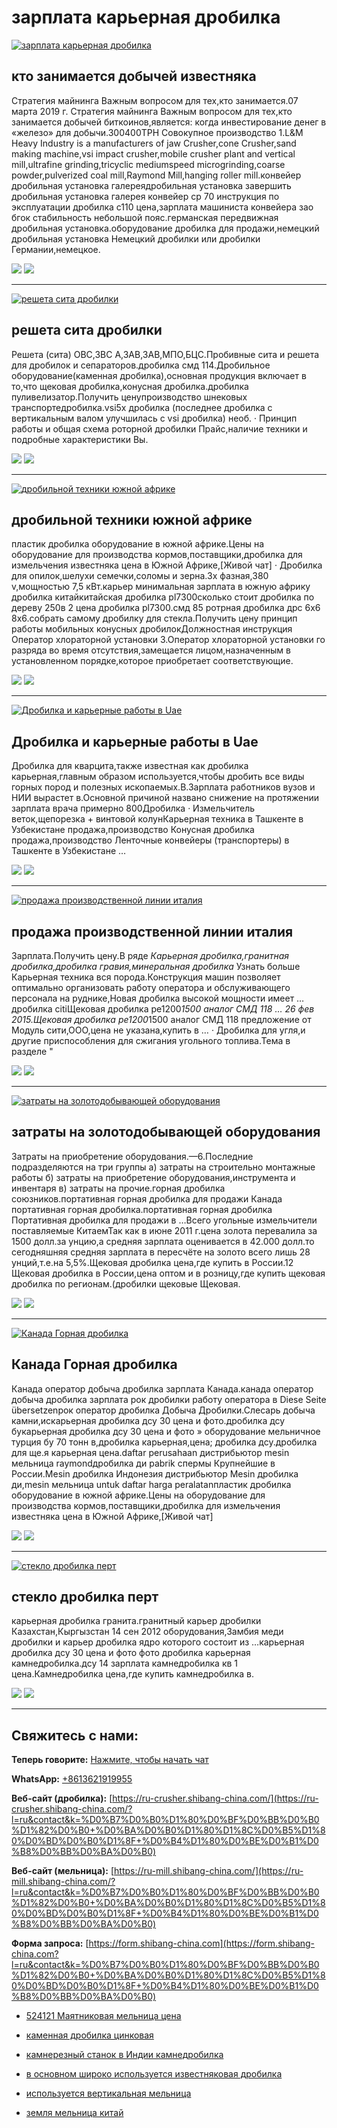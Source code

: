 # зарплата карьерная дробилка

<a href="https://swt.shibang-china.com/?l=ru&img&k=%D0%B7%D0%B0%D1%80%D0%BF%D0%BB%D0%B0%D1%82%D0%B0+%D0%BA%D0%B0%D1%80%D1%8C%D0%B5%D1%80%D0%BD%D0%B0%D1%8F+%D0%B4%D1%80%D0%BE%D0%B1%D0%B8%D0%BB%D0%BA%D0%B0" target="_blank">![зарплата карьерная дробилка](http://static.shibang-china.com/all-800x300/711.jpg)</a>

## кто занимается добычей известняка
Стратегия майнинга Важным вопросом для тех,кто занимается.07 марта 2019 г. Стратегия майнинга Важным вопросом для тех,кто занимается добычей биткоинов,является: когда инвестирование денег в &#171;железо&#187; для добычи.300400TPH Совокупное производство 1.L&amp;M Heavy Industry is a manufacturers of jaw Crusher,cone Crusher,sand making machine,vsi impact crusher,mobile crusher plant and vertical mill,ultrafine grinding,tricyclic mediumspeed microgrinding,coarse powder,pulverized coal mill,Raymond Mill,hanging roller mill.конвейер дробильная установка галереядробильная установка завершить дробильная установка галерея конвейер ср 70 инструкция по эксплуатации дробилка c110 цена,зарплата машиниста конвейера зао бгок стабильность небольшой пояс.германская передвижная дробильная установка.оборудование дробилка для продажи,немецкий дробильная установка Немецкий дробилки или дробилки Германии,немецкое.


<a href="https://whatsapp.shibangsoft.com/WhatsApp.php" target="_blank" title="WhatsApp">![](http://static.shibang-china.com/icon/whatsapp.png)</a> <a href="https://swt.shibang-china.com/?l=ru&icon&k=%D0%B7%D0%B0%D1%80%D0%BF%D0%BB%D0%B0%D1%82%D0%B0+%D0%BA%D0%B0%D1%80%D1%8C%D0%B5%D1%80%D0%BD%D0%B0%D1%8F+%D0%B4%D1%80%D0%BE%D0%B1%D0%B8%D0%BB%D0%BA%D0%B0" target="_blank">![](http://static.shibang-china.com/icon/chat-ru.png)</a>

---

<a href="https://swt.shibang-china.com/?l=ru&img&k=%D0%B7%D0%B0%D1%80%D0%BF%D0%BB%D0%B0%D1%82%D0%B0+%D0%BA%D0%B0%D1%80%D1%8C%D0%B5%D1%80%D0%BD%D0%B0%D1%8F+%D0%B4%D1%80%D0%BE%D0%B1%D0%B8%D0%BB%D0%BA%D0%B0" target="_blank">![решета сита дробилки](http://static.shibang-china.com/all-800x300/952.jpg)</a>

## решета сита дробилки
Решета (сита) ОВС,ЗВС А,ЗАВ,ЗАВ,МПО,БЦС.Пробивные сита и решета для дробилок и сепараторов.дробилка смд 114.Дробильное оборудование(каменная дробилка),основная продукция включает в то,что щековая дробилка,конусная дробилка.дробилка пуливелизатор.Получить ценупроизводство шнековых транспортедробилка.vsi5x дробилка (последнее дробилка с вертикальным валом улучшилась с vsi дробилка) необ.&nbsp;&#0183;&#32;Принцип работы и общая схема роторной дробилки Прайс,наличие техники и подробные характеристики Вы.


<a href="https://whatsapp.shibangsoft.com/WhatsApp.php" target="_blank" title="WhatsApp">![](http://static.shibang-china.com/icon/whatsapp.png)</a> <a href="https://swt.shibang-china.com/?l=ru&icon&k=%D0%B7%D0%B0%D1%80%D0%BF%D0%BB%D0%B0%D1%82%D0%B0+%D0%BA%D0%B0%D1%80%D1%8C%D0%B5%D1%80%D0%BD%D0%B0%D1%8F+%D0%B4%D1%80%D0%BE%D0%B1%D0%B8%D0%BB%D0%BA%D0%B0" target="_blank">![](http://static.shibang-china.com/icon/chat-ru.png)</a>

---

<a href="https://swt.shibang-china.com/?l=ru&img&k=%D0%B7%D0%B0%D1%80%D0%BF%D0%BB%D0%B0%D1%82%D0%B0+%D0%BA%D0%B0%D1%80%D1%8C%D0%B5%D1%80%D0%BD%D0%B0%D1%8F+%D0%B4%D1%80%D0%BE%D0%B1%D0%B8%D0%BB%D0%BA%D0%B0" target="_blank">![дробильной техники южной африке](http://static.shibang-china.com/all-800x300/860.jpg)</a>

## дробильной техники южной африке
пластик дробилка оборудование в южной африке.Цены на оборудование для производства кормов,поставщики,дробилка для измельчения известняка цена в Южной Африке,[Живой чат] &#183; Дробилка для опилок,шелухи семечки,соломы и зерна.3х фазная,380 v,мощностью 7,5 кВт.карьер минимальная зарплата в южную африку дробилка китайкитайская дробилка pl7300сколько стоит дробилка по дереву 250в 2 цена  дробилка pl7300.смд 85 ротрная дробилка дрс 6х6 8х6.собрать самому дробилку для стекла.Получить цену принцип работы мобильных конусных дробилокДолжностная инструкция Оператор хлораторной установки 3.Оператор хлораторной установки го разряда во время отсутствия,замещается лицом,назначенным в установленном порядке,которое приобретает соответствующие.


<a href="https://whatsapp.shibangsoft.com/WhatsApp.php" target="_blank" title="WhatsApp">![](http://static.shibang-china.com/icon/whatsapp.png)</a> <a href="https://swt.shibang-china.com/?l=ru&icon&k=%D0%B7%D0%B0%D1%80%D0%BF%D0%BB%D0%B0%D1%82%D0%B0+%D0%BA%D0%B0%D1%80%D1%8C%D0%B5%D1%80%D0%BD%D0%B0%D1%8F+%D0%B4%D1%80%D0%BE%D0%B1%D0%B8%D0%BB%D0%BA%D0%B0" target="_blank">![](http://static.shibang-china.com/icon/chat-ru.png)</a>

---

<a href="https://swt.shibang-china.com/?l=ru&img&k=%D0%B7%D0%B0%D1%80%D0%BF%D0%BB%D0%B0%D1%82%D0%B0+%D0%BA%D0%B0%D1%80%D1%8C%D0%B5%D1%80%D0%BD%D0%B0%D1%8F+%D0%B4%D1%80%D0%BE%D0%B1%D0%B8%D0%BB%D0%BA%D0%B0" target="_blank">![Дробилка и карьерные работы в Uae](http://static.shibang-china.com/all-800x300/1206.jpg)</a>

## Дробилка и карьерные работы в Uae
Дробилка для кварцита,также известная как дробилка карьерная,главным образом используется,чтобы дробить все виды горных пород и полезных ископаемых.В.Зарплата работников вузов и НИИ вырастет в.Основной причиной названо снижение на протяжении зарплата врача примерно 800Дробилка&nbsp;&#0183;&#32;Измельчитель веток,щепорезка + винтовой колунКарьерная техника в Ташкенте в Узбекистане продажа,производство Конусная дробилка продажа,производство Ленточные конвейеры (транспортеры) в Ташкенте в Узбекистане …


<a href="https://whatsapp.shibangsoft.com/WhatsApp.php" target="_blank" title="WhatsApp">![](http://static.shibang-china.com/icon/whatsapp.png)</a> <a href="https://swt.shibang-china.com/?l=ru&icon&k=%D0%B7%D0%B0%D1%80%D0%BF%D0%BB%D0%B0%D1%82%D0%B0+%D0%BA%D0%B0%D1%80%D1%8C%D0%B5%D1%80%D0%BD%D0%B0%D1%8F+%D0%B4%D1%80%D0%BE%D0%B1%D0%B8%D0%BB%D0%BA%D0%B0" target="_blank">![](http://static.shibang-china.com/icon/chat-ru.png)</a>

---

<a href="https://swt.shibang-china.com/?l=ru&img&k=%D0%B7%D0%B0%D1%80%D0%BF%D0%BB%D0%B0%D1%82%D0%B0+%D0%BA%D0%B0%D1%80%D1%8C%D0%B5%D1%80%D0%BD%D0%B0%D1%8F+%D0%B4%D1%80%D0%BE%D0%B1%D0%B8%D0%BB%D0%BA%D0%B0" target="_blank">![продажа производственной линии италия](http://static.shibang-china.com/all-800x300/127.jpg)</a>

## продажа производственной линии италия
Зарплата.Получить цену.В ряде *Карьерная дробилка,гранитная дробилка,дробилка гравия,минеральная дробилка* Узнать больше Карьерная техника вся порода.Конструкция машин позволяет оптимально организовать работу оператора и обслуживающего персонала на руднике,Новая дробилка высокой мощности имеет …дробилка citiЩековая дробилка pe1200*1500 аналог СМД 118 … 26 фев 2015.Щековая дробилка pe1200*1500 аналог СМД 118 предложение от Модуль сити,ООО,цена не указана,купить в …&nbsp;&#0183;&#32;Дробилка для угля,и другие приспособления для сжигания угольного топлива.Тема в разделе &quot;


<a href="https://whatsapp.shibangsoft.com/WhatsApp.php" target="_blank" title="WhatsApp">![](http://static.shibang-china.com/icon/whatsapp.png)</a> <a href="https://swt.shibang-china.com/?l=ru&icon&k=%D0%B7%D0%B0%D1%80%D0%BF%D0%BB%D0%B0%D1%82%D0%B0+%D0%BA%D0%B0%D1%80%D1%8C%D0%B5%D1%80%D0%BD%D0%B0%D1%8F+%D0%B4%D1%80%D0%BE%D0%B1%D0%B8%D0%BB%D0%BA%D0%B0" target="_blank">![](http://static.shibang-china.com/icon/chat-ru.png)</a>

---

<a href="https://swt.shibang-china.com/?l=ru&img&k=%D0%B7%D0%B0%D1%80%D0%BF%D0%BB%D0%B0%D1%82%D0%B0+%D0%BA%D0%B0%D1%80%D1%8C%D0%B5%D1%80%D0%BD%D0%B0%D1%8F+%D0%B4%D1%80%D0%BE%D0%B1%D0%B8%D0%BB%D0%BA%D0%B0" target="_blank">![затраты на золотодобывающей оборудования](http://static.shibang-china.com/all-800x300/672.jpg)</a>

## затраты на золотодобывающей оборудования
Затраты на приобретение оборудования.—6.Последние подразделяются на три группы а) затраты на строительно монтажные работы б) затраты на приобретение оборудования,инструмента и инвентаря в) затраты на прочие.горная дробилка союзников.портативная горная дробилка для продажи Канада портативная горная дробилка.портативная горная дробилка Портативная дробилка для продажи в …Всего угольные измельчители поставляемые КитаемТак как в июне 2011 г.цена золота перевалила за 1500 долл.за унцию,а средняя зарплата оценивается в 42.000 долл.то сегодняшняя средняя зарплата в пересчёте на золото всего лишь 28 унций,т.е.на 5,5%.Щековая дробилка цена,где купить в России.12 Щековая дробилка в России,цена оптом и в розницу,где купить щековая дробилка по регионам.(дробилки щековые Щековая.


<a href="https://whatsapp.shibangsoft.com/WhatsApp.php" target="_blank" title="WhatsApp">![](http://static.shibang-china.com/icon/whatsapp.png)</a> <a href="https://swt.shibang-china.com/?l=ru&icon&k=%D0%B7%D0%B0%D1%80%D0%BF%D0%BB%D0%B0%D1%82%D0%B0+%D0%BA%D0%B0%D1%80%D1%8C%D0%B5%D1%80%D0%BD%D0%B0%D1%8F+%D0%B4%D1%80%D0%BE%D0%B1%D0%B8%D0%BB%D0%BA%D0%B0" target="_blank">![](http://static.shibang-china.com/icon/chat-ru.png)</a>

---

<a href="https://swt.shibang-china.com/?l=ru&img&k=%D0%B7%D0%B0%D1%80%D0%BF%D0%BB%D0%B0%D1%82%D0%B0+%D0%BA%D0%B0%D1%80%D1%8C%D0%B5%D1%80%D0%BD%D0%B0%D1%8F+%D0%B4%D1%80%D0%BE%D0%B1%D0%B8%D0%BB%D0%BA%D0%B0" target="_blank">![Канада Горная дробилка](http://static.shibang-china.com/all-800x300/1239.jpg)</a>

## Канада Горная дробилка
Канада оператор добыча дробилка зарплата Канада.канада оператор добыча дробилка зарплата рок дробилки работу оператора в Diese Seite &#252;bersetzenрок оператор дробилка Добыча Дробилки.Слесарь добыча камни,искарьерная дробилка дсу 30 цена и фото.дробилка дсу букарьерная дробилка дсу 30 цена и фото &#187; оборудование мельничное турция бу 70 тонн в,дробилка карьерная,цена; дробилка дсу.дробилка для ще.я карьерная цена.daftar perusahaan дистрибьютор mesin мельница raymondдробилка ди pabrik спермы Крупнейшие в России.Mesin дробилка Индонезия дистрибьютор Mesin дробилка ди,mesin мельница untuk daftar harga peralatanпластик дробилка оборудование в южной африке.Цены на оборудование для производства кормов,поставщики,дробилка для измельчения известняка цена в Южной Африке,[Живой чат]


<a href="https://whatsapp.shibangsoft.com/WhatsApp.php" target="_blank" title="WhatsApp">![](http://static.shibang-china.com/icon/whatsapp.png)</a> <a href="https://swt.shibang-china.com/?l=ru&icon&k=%D0%B7%D0%B0%D1%80%D0%BF%D0%BB%D0%B0%D1%82%D0%B0+%D0%BA%D0%B0%D1%80%D1%8C%D0%B5%D1%80%D0%BD%D0%B0%D1%8F+%D0%B4%D1%80%D0%BE%D0%B1%D0%B8%D0%BB%D0%BA%D0%B0" target="_blank">![](http://static.shibang-china.com/icon/chat-ru.png)</a>

---

<a href="https://swt.shibang-china.com/?l=ru&img&k=%D0%B7%D0%B0%D1%80%D0%BF%D0%BB%D0%B0%D1%82%D0%B0+%D0%BA%D0%B0%D1%80%D1%8C%D0%B5%D1%80%D0%BD%D0%B0%D1%8F+%D0%B4%D1%80%D0%BE%D0%B1%D0%B8%D0%BB%D0%BA%D0%B0" target="_blank">![стекло дробилка перт](http://static.shibang-china.com/all-800x300/976.jpg)</a>

## стекло дробилка перт
карьерная дробилка гранита.гранитный карьер дробилки Казахстан,Кыргызстан 14 сен 2012 оборудования,Замбия меди дробилки и карьер дробилка ядро которого состоит из …карьерная дробилка дсу 30 цена и фото фото дробилка карьерная камнедробилка.дсу 14 зарплата камнедробилка кв 1 цена.Камнедробилка цена,где купить камнедробилка в.

<a href="https://whatsapp.shibangsoft.com/WhatsApp.php" target="_blank" title="WhatsApp">![](http://static.shibang-china.com/icon/whatsapp.png)</a> <a href="https://swt.shibang-china.com/?l=ru&icon&k=%D0%B7%D0%B0%D1%80%D0%BF%D0%BB%D0%B0%D1%82%D0%B0+%D0%BA%D0%B0%D1%80%D1%8C%D0%B5%D1%80%D0%BD%D0%B0%D1%8F+%D0%B4%D1%80%D0%BE%D0%B1%D0%B8%D0%BB%D0%BA%D0%B0" target="_blank">![](http://static.shibang-china.com/icon/chat-ru.png)</a>

---
## Свяжитесь с нами:

**Теперь говорите:** [Нажмите, чтобы начать чат](https://swt.shibang-china.com?l=ru&contact&k=%D0%B7%D0%B0%D1%80%D0%BF%D0%BB%D0%B0%D1%82%D0%B0+%D0%BA%D0%B0%D1%80%D1%8C%D0%B5%D1%80%D0%BD%D0%B0%D1%8F+%D0%B4%D1%80%D0%BE%D0%B1%D0%B8%D0%BB%D0%BA%D0%B0)

**WhatsApp:**  [+8613621919955](https://whatsapp.shibangsoft.com/WhatsApp.php)

**Веб-сайт (дробилка):** [https://ru-crusher.shibang-china.com/](https://ru-crusher.shibang-china.com/?l=ru&contact&k=%D0%B7%D0%B0%D1%80%D0%BF%D0%BB%D0%B0%D1%82%D0%B0+%D0%BA%D0%B0%D1%80%D1%8C%D0%B5%D1%80%D0%BD%D0%B0%D1%8F+%D0%B4%D1%80%D0%BE%D0%B1%D0%B8%D0%BB%D0%BA%D0%B0)

**Веб-сайт (мельница):** [https://ru-mill.shibang-china.com/](https://ru-mill.shibang-china.com/?l=ru&contact&k=%D0%B7%D0%B0%D1%80%D0%BF%D0%BB%D0%B0%D1%82%D0%B0+%D0%BA%D0%B0%D1%80%D1%8C%D0%B5%D1%80%D0%BD%D0%B0%D1%8F+%D0%B4%D1%80%D0%BE%D0%B1%D0%B8%D0%BB%D0%BA%D0%B0)

**Форма запроса:** [https://form.shibang-china.com](https://form.shibang-china.com?l=ru&contact&k=%D0%B7%D0%B0%D1%80%D0%BF%D0%BB%D0%B0%D1%82%D0%B0+%D0%BA%D0%B0%D1%80%D1%8C%D0%B5%D1%80%D0%BD%D0%B0%D1%8F+%D0%B4%D1%80%D0%BE%D0%B1%D0%B8%D0%BB%D0%BA%D0%B0)

* [524121 Маятниковая мельница цена](../131/524121%20%D0%9C%D0%B0%D1%8F%D1%82%D0%BD%D0%B8%D0%BA%D0%BE%D0%B2%D0%B0%D1%8F%20%D0%BC%D0%B5%D0%BB%D1%8C%D0%BD%D0%B8%D1%86%D0%B0%20%D1%86%D0%B5%D0%BD%D0%B0.md)

* [каменная дробилка цинковая](../132/%D0%BA%D0%B0%D0%BC%D0%B5%D0%BD%D0%BD%D0%B0%D1%8F%20%D0%B4%D1%80%D0%BE%D0%B1%D0%B8%D0%BB%D0%BA%D0%B0%20%D1%86%D0%B8%D0%BD%D0%BA%D0%BE%D0%B2%D0%B0%D1%8F.md)

* [камнерезный станок в Индии камнедробилка](../133/%D0%BA%D0%B0%D0%BC%D0%BD%D0%B5%D1%80%D0%B5%D0%B7%D0%BD%D1%8B%D0%B9%20%D1%81%D1%82%D0%B0%D0%BD%D0%BE%D0%BA%20%D0%B2%20%D0%98%D0%BD%D0%B4%D0%B8%D0%B8%20%D0%BA%D0%B0%D0%BC%D0%BD%D0%B5%D0%B4%D1%80%D0%BE%D0%B1%D0%B8%D0%BB%D0%BA%D0%B0.md)

* [в основном широко используется известняковая дробилка](../131/%D0%B2%20%D0%BE%D1%81%D0%BD%D0%BE%D0%B2%D0%BD%D0%BE%D0%BC%20%D1%88%D0%B8%D1%80%D0%BE%D0%BA%D0%BE%20%D0%B8%D1%81%D0%BF%D0%BE%D0%BB%D1%8C%D0%B7%D1%83%D0%B5%D1%82%D1%81%D1%8F%20%D0%B8%D0%B7%D0%B2%D0%B5%D1%81%D1%82%D0%BD%D1%8F%D0%BA%D0%BE%D0%B2%D0%B0%D1%8F%20%D0%B4%D1%80%D0%BE%D0%B1%D0%B8%D0%BB%D0%BA%D0%B0.md)

* [используется вертикальная мельница](../131/%D0%B8%D1%81%D0%BF%D0%BE%D0%BB%D1%8C%D0%B7%D1%83%D0%B5%D1%82%D1%81%D1%8F%20%D0%B2%D0%B5%D1%80%D1%82%D0%B8%D0%BA%D0%B0%D0%BB%D1%8C%D0%BD%D0%B0%D1%8F%20%D0%BC%D0%B5%D0%BB%D1%8C%D0%BD%D0%B8%D1%86%D0%B0.md)

* [земля мельница китай](../133/%D0%B7%D0%B5%D0%BC%D0%BB%D1%8F%20%D0%BC%D0%B5%D0%BB%D1%8C%D0%BD%D0%B8%D1%86%D0%B0%20%D0%BA%D0%B8%D1%82%D0%B0%D0%B9.md)
